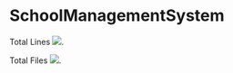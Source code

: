 # SchoolManagementSystem


Total Lines 
[![](https://tokei.rs/b1/github/Nurislom373/SchoolManagementSystem)](https://github.com/Nurislom373/SchoolManagementSystem).

Total Files
[![](https://tokei.rs/b1/github/Nurislom373/SchoolManagementSystem?category=lines)](https://github.com/Nurislom373/SchoolManagementSystem).
